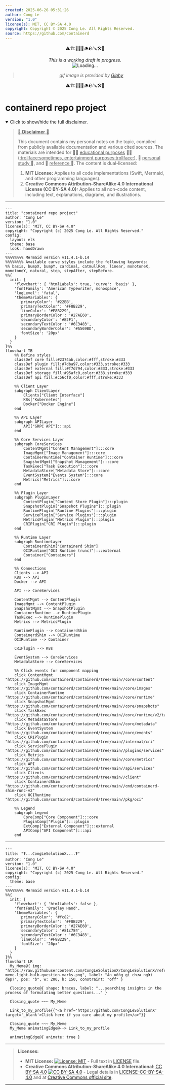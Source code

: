 ```yaml
---
created: 2025-06-26 05:31:26
author: Cong Le
version: "1.0"
license(s): MIT, CC BY-SA 4.0
copyright: Copyright © 2025 Cong Le. All Rights Reserved.
source: https://github.com/containerd
---
```


<div align="center">
  <p>⚠️🏗️🚧🦺🧱🪵🪨🪚🛠️👷</p>
  <i>This is a working draft in progress.</i>
  <br/>
  <img alt="Loading…" src="https://media0.giphy.com/media/v1.Y2lkPTc5MGI3NjExdm1hdjd2MzBoZ2d4dnVuYWhnankyYmN6dmZxbXVucTEybzYzcXgzZSZlcD12MV9pbnRlcm5hbF9naWZfYnlfaWQmY3Q9Zw/SL3OBH0jvefvjDizsl/giphy.gif"/>
  <br/>
  <blockquote>
	  <i>gif image is provided by <a href="https://giphy.com">Giphy</a></i>
  </blockquote>
  <p>⚠️🏗️🚧🦺🧱🪵🪨🪚🛠️👷</p>

</div>


# containerd repo project
<details open>
<summary>Click to show/hide the full disclaimer.</summary>
   
> <ins>📢 **Disclaimer** 🚨</ins>
>
> This document contains my personal notes on the topic,
> compiled from publicly available documentation and various cited sources.
> The materials are intended for 👨‍🎓 <ins>educational purposes</ins> 👨‍🎓 (<ins>:trollface:sometimes, entertainment purposes:trollface:</ins>), 📖 <ins> personal study </ins> 📖, and 🔖 <ins> reference </ins> 🔖.
> The content is dual-licensed:
> 1. **MIT License:** Applies to all code implementations (Swift, Mermaid, and other programming languages).
> 2. **Creative Commons Attribution-ShareAlike 4.0 International License (CC BY-SA 4.0):** Applies to all non-code content, including text, explanations, diagrams, and illustrations.

</details>


----

```mermaid
---
title: "containerd repo project"
author: "Cong Le"
version: "1.0"
license(s): "MIT, CC BY-SA 4.0"
copyright: "Copyright (c) 2025 Cong Le. All Rights Reserved."
config:
  layout: elk
  theme: base
  look: handDrawn
---
%%%%%%%% Mermaid version v11.4.1-b.14
%%%%%%%% Available curve styles include the following keywords:
%% basis, bumpX, bumpY, cardinal, catmullRom, linear, monotoneX, monotoneY, natural, step, stepAfter, stepBefore.
%%{
  init: {
    'flowchart': { 'htmlLabels': true, 'curve': 'basis' },
    'fontFamily': 'American Typewriter, monospace',
    'logLevel': 'fatal',
    'themeVariables': {
      'primaryColor': '#22BB',
      'primaryTextColor': '#F8B229',
      'lineColor': '#F8B229',
      'primaryBorderColor': '#27AE60',
      'secondaryColor': '#E2F1',
      'secondaryTextColor': '#6C3483',
      'secondaryBorderColor': '#A569BD',
      'fontSize': '20px'
    }
  }
}%%
flowchart TB
    %% Define styles
    classDef core fill:#2374ab,color:#fff,stroke:#333
    classDef plugin fill:#7dba97,color:#333,stroke:#333
    classDef external fill:#f7d794,color:#333,stroke:#333
    classDef storage fill:#95afc0,color:#333,stroke:#333
    classDef api fill:#c56cf0,color:#fff,stroke:#333

    %% Client Layer
    subgraph ClientLayer
        Clients["Client Interface"]
        K8s["Kubernetes"]
        Docker["Docker Engine"]
    end

    %% API Layer
    subgraph APILayer
        API["GRPC API"]:::api
    end

    %% Core Services Layer
    subgraph CoreServices
        ContentMgmt["Content Management"]:::core
        ImageMgmt["Image Management"]:::core
        ContainerRuntime["Container Runtime"]:::core
        SnapshotMgmt["Snapshot Management"]:::core
        TaskExec["Task Execution"]:::core
        MetadataStore["Metadata Store"]:::core
        EventSystem["Events System"]:::core
        Metrics["Metrics"]:::core
    end

    %% Plugin Layer
    subgraph PluginLayer
        ContentPlugin["Content Store Plugin"]:::plugin
        SnapshotPlugin["Snapshot Plugins"]:::plugin
        RuntimePlugin["Runtime Plugins"]:::plugin
        ServicePlugin["Service Plugins"]:::plugin
        MetricsPlugin["Metrics Plugin"]:::plugin
        CRIPlugin["CRI Plugin"]:::plugin
    end

    %% Runtime Layer
    subgraph RuntimeLayer
        ContainerdShim["Containerd Shim"]
        OCIRuntime["OCI Runtime (runc)"]:::external
        Container["Containers"]
    end

    %% Connections
    Clients --> API
    K8s --> API
    Docker --> API
    
    API --> CoreServices
    
    ContentMgmt --> ContentPlugin
    ImageMgmt --> ContentPlugin
    SnapshotMgmt --> SnapshotPlugin
    ContainerRuntime --> RuntimePlugin
    TaskExec --> RuntimePlugin
    Metrics --> MetricsPlugin
    
    RuntimePlugin --> ContainerdShim
    ContainerdShim --> OCIRuntime
    OCIRuntime --> Container
    
    CRIPlugin --> K8s
    
    EventSystem --> CoreServices
    MetadataStore --> CoreServices

    %% Click events for component mapping
    click ContentMgmt "https://github.com/containerd/containerd/tree/main//core/content"
    click ImageMgmt "https://github.com/containerd/containerd/tree/main//core/images"
    click ContainerRuntime "https://github.com/containerd/containerd/tree/main//core/runtime"
    click SnapshotMgmt "https://github.com/containerd/containerd/tree/main//core/snapshots"
    click TaskExec "https://github.com/containerd/containerd/tree/main//core/runtime/v2/task"
    click MetadataStore "https://github.com/containerd/containerd/tree/main//core/metadata"
    click EventSystem "https://github.com/containerd/containerd/tree/main//core/events"
    click CRIPlugin "https://github.com/containerd/containerd/tree/main//internal/cri"
    click ServicePlugin "https://github.com/containerd/containerd/tree/main//plugins/services"
    click Metrics "https://github.com/containerd/containerd/tree/main//core/metrics"
    click API "https://github.com/containerd/containerd/tree/main//api/services"
    click Clients "https://github.com/containerd/containerd/tree/main//client"
    click ContainerdShim "https://github.com/containerd/containerd/tree/main//cmd/containerd-shim-runc-v2"
    click OCIRuntime "https://github.com/containerd/containerd/tree/main//pkg/oci"

    %% Legend
    subgraph Legend
        CoreComp["Core Component"]:::core
        PluginComp["Plugin"]:::plugin
        ExtComp["External Component"]:::external
        APIComp["API Component"]:::api
    end

```

----

```mermaid
---
title: "❓...CongLeSolutionX....❓"
author: "Cong Le"
version: "1.0"
license(s): "MIT, CC BY-SA 4.0"
copyright: "Copyright (c) 2025 Cong Le. All Rights Reserved."
config:
  theme: base
---
%%%%%%%% Mermaid version v11.4.1-b.14
%%{
  init: {
    'flowchart': { 'htmlLabels': false },
    'fontFamily': 'Bradley Hand',
    'themeVariables': {
      'primaryColor': '#fc82',
      'primaryTextColor': '#F8B229',
      'primaryBorderColor': '#27AE60',
      'secondaryColor': '#81c784',
      'secondaryTextColor': '#6C3483',
      'lineColor': '#F8B229',
      'fontSize': '20px'
    }
  }
}%%
flowchart LR
  My_Meme@{ img: "https://raw.githubusercontent.com/CongLeSolutionX/CongLeSolutionX/refs/heads/main/assets/images/My-meme-light-bulb-question-marks.png", label: "Ăn uống gì chưa ngừi đẹp?", pos: "b", w: 200, h: 150, constraint: "off" }

  Closing_quote@{ shape: braces, label: "...searching insights in the process of formulating better questions..." }

  Closing_quote ~~~ My_Meme
    
  Link_to_my_profile{{"<a href='https://github.com/CongLeSolutionX' target='_blank'>Click here if you care about my profile</a>"}}

  Closing_quote ~~~ My_Meme
  My_Meme animatingEdge@--> Link_to_my_profile
  
  animatingEdge@{ animate: true }

```

---
>**Licenses:**
>
>- **MIT License:**  [![License: MIT](https://img.shields.io/badge/License-MIT-yellow.svg)](LICENSE) - Full text in [LICENSE](LICENSE) file.
>- **Creative Commons Attribution-ShareAlike 4.0 International**: [CC BY-SA 4.0](https://creativecommons.org/licenses/by-sa/4.0/) [![CC BY-SA 4.0](https://licensebuttons.net/l/by-sa/4.0/88x31.png)](https://creativecommons.org/licenses/by-sa/4.0/) - Legal details in [LICENSE-CC-BY-SA-4.0](THE_PAST/LICENSE-CC-BY-SA-4.0) and at [Creative Commons official site](https://creativecommons.org/licenses/by-sa/4.0/).
>
---
